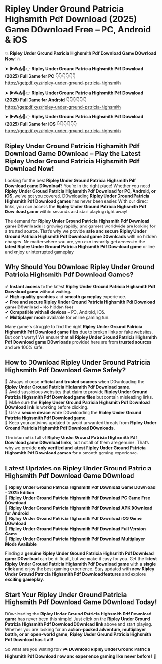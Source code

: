 # Ripley Under Ground Patricia Highsmith Pdf Download (2025) Game D0wnload Free – PC, Android & iOS

💥 **Ripley Under Ground Patricia Highsmith Pdf Download Game D0wnload Now!** 💥  

➤ ►🎮📥📱👉 **Ripley Under Ground Patricia Highsmith Pdf Download (2025) Full Game for PC** 👇👇👇👇👇👇  
https://getpdf.xyz/ripley-under-ground-patricia-highsmith  

➤ ►🎮📥📱👉 **Ripley Under Ground Patricia Highsmith Pdf Download (2025) Full Game for Android** 👇👇👇👇👇👇  
https://getpdf.xyz/ripley-under-ground-patricia-highsmith  

➤ ►🎮📥📱👉 **Ripley Under Ground Patricia Highsmith Pdf Download (2025) Full Game for iOS** 👇👇👇👇👇👇  
https://getpdf.xyz/ripley-under-ground-patricia-highsmith  

## Ripley Under Ground Patricia Highsmith Pdf Download Game D0wnload – Play the Latest Ripley Under Ground Patricia Highsmith Pdf Download Now!

Looking for the best **Ripley Under Ground Patricia Highsmith Pdf Download game D0wnload**? You’re in the right place! Whether you need **Ripley Under Ground Patricia Highsmith Pdf Download for PC, Android, or iOS**, we’ve got you covered. D0wnloading **Ripley Under Ground Patricia Highsmith Pdf Download games** has never been easier. With our direct links, you can access the **Ripley Under Ground Patricia Highsmith Pdf Download game** within seconds and start playing right away!  

The demand for **Ripley Under Ground Patricia Highsmith Pdf Download game D0wnloads** is growing rapidly, and gamers worldwide are looking for a trusted source. That’s why we provide **safe and secure Ripley Under Ground Patricia Highsmith Pdf Download game D0wnloads** with no hidden charges. No matter where you are, you can instantly get access to the **latest Ripley Under Ground Patricia Highsmith Pdf Download game** online and enjoy uninterrupted gameplay.  

## **Why Should You D0wnload Ripley Under Ground Patricia Highsmith Pdf Download Games?**  

✔ **Instant access** to the latest **Ripley Under Ground Patricia Highsmith Pdf Download game** without waiting.  
✔ **High-quality graphics** and **smooth gameplay** experience.  
✔ **Free and secure Ripley Under Ground Patricia Highsmith Pdf Download game D0wnload** – No hidden fees!  
✔ **Compatible with all devices** – PC, Android, iOS.  
✔ **Multiplayer mode** available for online gaming fun.  

Many gamers struggle to find the right **Ripley Under Ground Patricia Highsmith Pdf Download game files** due to broken links or fake websites. But don’t worry! We ensure that all **Ripley Under Ground Patricia Highsmith Pdf Download game D0wnloads** provided here are from **trusted sources** and are 100% safe.  

## **How to D0wnload Ripley Under Ground Patricia Highsmith Pdf Download Game Safely?**  

📌 Always choose **official and trusted sources** when D0wnloading the **Ripley Under Ground Patricia Highsmith Pdf Download game**.  
📌 Avoid suspicious websites that claim to provide **Ripley Under Ground Patricia Highsmith Pdf Download game files** but contain misleading links.  
📌 Make sure the **Ripley Under Ground Patricia Highsmith Pdf Download D0wnload link** is working before clicking.  
📌 Use a **secure device** while D0wnloading the **Ripley Under Ground Patricia Highsmith Pdf Download game**.  
📌 Keep your antivirus updated to avoid unwanted threats from **Ripley Under Ground Patricia Highsmith Pdf Download D0wnloads**.  

The internet is full of **Ripley Under Ground Patricia Highsmith Pdf Download game D0wnload links**, but not all of them are genuine. That’s why we provide **only verified and latest Ripley Under Ground Patricia Highsmith Pdf Download games** for a smooth gaming experience.  

## **Latest Updates on Ripley Under Ground Patricia Highsmith Pdf Download Game D0wnload**  

🔹 **Ripley Under Ground Patricia Highsmith Pdf Download Game D0wnload – 2025 Edition**  
🔹 **Ripley Under Ground Patricia Highsmith Pdf Download PC Game Free D0wnload**  
🔹 **Ripley Under Ground Patricia Highsmith Pdf Download APK D0wnload for Android**  
🔹 **Ripley Under Ground Patricia Highsmith Pdf Download iOS Game D0wnload**  
🔹 **Ripley Under Ground Patricia Highsmith Pdf Download Full Version Game**  
🔹 **Ripley Under Ground Patricia Highsmith Pdf Download Multiplayer Mode Available**  

Finding a **genuine Ripley Under Ground Patricia Highsmith Pdf Download game D0wnload** can be difficult, but we make it easy for you. Get the **latest Ripley Under Ground Patricia Highsmith Pdf Download game** with a **single click** and enjoy the best gaming experience. Stay updated with **new Ripley Under Ground Patricia Highsmith Pdf Download features** and explore **exciting gameplay**.  

## **Start Your Ripley Under Ground Patricia Highsmith Pdf Download Game D0wnload Today!**  

D0wnloading the **Ripley Under Ground Patricia Highsmith Pdf Download game** has never been this simple! Just click on the **Ripley Under Ground Patricia Highsmith Pdf Download D0wnload link** above and start playing. Whether you are looking for an **action-packed adventure, multiplayer battle, or an open-world game**, **Ripley Under Ground Patricia Highsmith Pdf Download has it all!**  

So what are you waiting for? 🎮 **D0wnload Ripley Under Ground Patricia Highsmith Pdf Download now and experience gaming like never before!** 🚀  